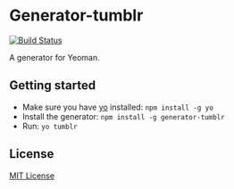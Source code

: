 # Generator-tumblr
[![Build Status](https://secure.travis-ci.org/ffffranklin/generator-tumblr.png?branch=master)](https://travis-ci.org/ffffranklin/generator-tumblr)

A generator for Yeoman.

## Getting started
- Make sure you have [yo](https://github.com/yeoman/yo) installed:
    `npm install -g yo`
- Install the generator: `npm install -g generator-tumblr`
- Run: `yo tumblr`

## License
[MIT License](http://en.wikipedia.org/wiki/MIT_License)
